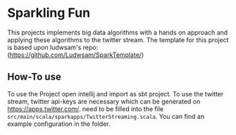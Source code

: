 # Sparkling Fun


This projects implements big data algorithms with a hands on approach and applying these algorithms to the twitter stream. 
The template for this project is based upon ludwsam's repo: (https://github.com/Ludwsam/SparkTemplate/)


## How-To use
To use the Project open intellij and import as sbt project.
To use the twitter stream, twitter api-keys are necessary
which can be generated on <https://apps.twitter.com/>.
need to be filled into the file ```src/main/scala/sparkapps/TwitterStreaming.scala```.
You can find an example configuration in the folder.